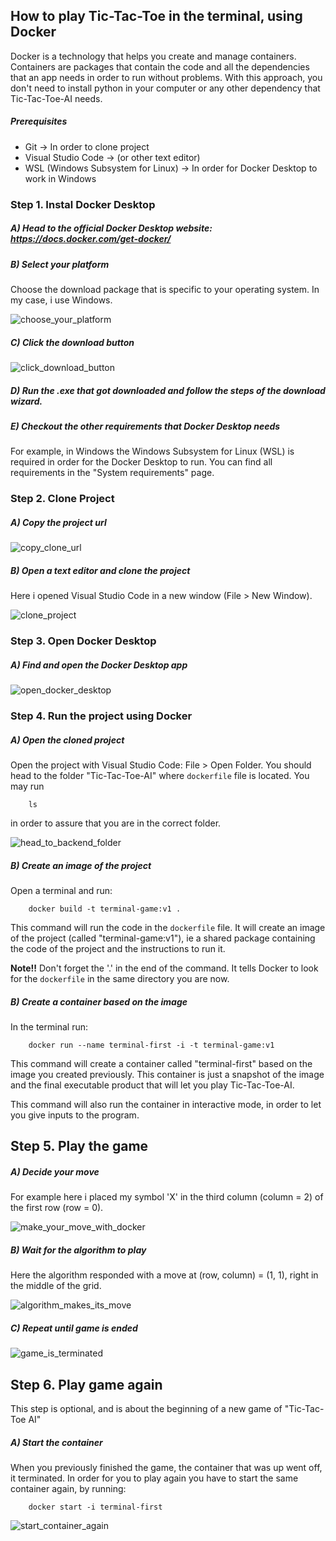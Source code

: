 ## How to play Tic-Tac-Toe in the terminal, using Docker ##

Docker is a technology that helps you create and manage containers. Containers are packages that contain the code and all the dependencies that an app needs in order to run without problems. With this approach, you don't need to install python in your computer or any other dependency that Tic-Tac-Toe-AI needs.

##### Prerequisites #####

- Git -> In order to clone project
- Visual Studio Code -> (or other text editor)
- WSL (Windows Subsystem for Linux) -> In order for Docker Desktop to work in Windows

### Step 1. Instal Docker Desktop ###

##### A) Head to the official Docker Desktop website: https://docs.docker.com/get-docker/ #####

##### B) Select your platform #####

Choose the download package that is specific to your operating system. In my case, i use Windows.

![choose_your_platform](https://github.com/DimosTheocharis/Tic-Tac-Toe-AI/blob/BackendDocumentation/screenshots/how_to_download_docker_desktop/choose_your_platform.png) 

##### C) Click the download button #####

![click_download_button](https://github.com/DimosTheocharis/Tic-Tac-Toe-AI/blob/BackendDocumentation/screenshots/how_to_download_docker_desktop/click_download_button.png) 

##### D) Run the .exe that got downloaded and follow the steps of the download wizard. #####

##### E) Checkout the other requirements that Docker Desktop needs #####

For example, in Windows the Windows Subsystem for Linux (WSL) is required in order for the Docker Desktop to run. You can find all requirements in the "System requirements" page.

### Step 2. Clone Project ###

##### A) Copy the project url #####

![copy_clone_url](https://github.com/DimosTheocharis/Tic-Tac-Toe-AI/blob/BackendDocumentation/screenshots/how_to_run_backend/copy_clone_url.png)  

##### B) Open a text editor and clone the project #####

Here i opened Visual Studio Code in a new window (File > New Window).

![clone_project](https://github.com/DimosTheocharis/Tic-Tac-Toe-AI/blob/BackendDocumentation/screenshots/how_to_run_backend/clone_project.png)  


### Step 3. Open Docker Desktop ###

##### A) Find and open the Docker Desktop app  #####

![open_docker_desktop](https://github.com/DimosTheocharis/Tic-Tac-Toe-AI/blob/BackendDocumentation/screenshots/how_to_run_backend/open_docker_desktop.png)

### Step 4. Run the project using Docker ###

##### A) Open the cloned project #####

Open the project with Visual Studio Code: File > Open Folder. You should head to the folder "Tic-Tac-Toe-AI" where `dockerfile` file is located. You may run 

```
    ls
```

in order to assure that you are in the correct folder.

![head_to_backend_folder](https://github.com/DimosTheocharis/Tic-Tac-Toe-AI/blob/BackendDocumentation/screenshots/how_to_run_backend/head_to_backend_folder_2.png)

##### B) Create an image of the project #####

Open a terminal and run:

```
    docker build -t terminal-game:v1 .
```

This command will run the code in the `dockerfile` file. It will create an image of the project (called "terminal-game:v1"), ie a shared package containing the code of the project and the instructions to run it.

**Note!!** Don't forget the '.' in the end of the command. It tells Docker to look for the `dockerfile` in the same directory you are now.

##### B) Create a container based on the image #####

In the terminal run:

```
    docker run --name terminal-first -i -t terminal-game:v1
```

This command will create a container called "terminal-first" based on the image you created previously. This container is just a snapshot of the image and the final executable product that will let you play Tic-Tac-Toe-AI.

This command will also run the container in interactive mode, in order to let you give inputs to the program. 

## Step 5. Play the game ##

##### A) Decide your move #####

For example here i placed my symbol 'X' in the third column (column = 2) of the first row (row = 0).

![make_your_move_with_docker](https://github.com/DimosTheocharis/Tic-Tac-Toe-AI/blob/BackendDocumentation/screenshots/how_to_run_backend/make_your_move_with_docker.png)  

##### B) Wait for the algorithm to play #####

Here the algorithm responded with a move at (row, column) = (1, 1), right in the middle of the grid.

![algorithm_makes_its_move](https://github.com/DimosTheocharis/Tic-Tac-Toe-AI/blob/BackendDocumentation/screenshots/how_to_run_backend/algorithm_makes_its_move.png)  

##### C) Repeat until game is ended #####

![game_is_terminated](https://github.com/DimosTheocharis/Tic-Tac-Toe-AI/blob/BackendDocumentation/screenshots/how_to_run_backend/game_is_terminated.png)  

## Step 6. Play game again ##

This step is optional, and is about the beginning of a new game of "Tic-Tac-Toe AI"

##### A) Start the container #####

When you previously finished the game, the container that was up went off, it terminated. In order for you to play again
you have to start the same container again, by running:

```
    docker start -i terminal-first
```

![start_container_again](https://github.com/DimosTheocharis/Tic-Tac-Toe-AI/blob/BackendDocumentation/screenshots/how_to_run_backend/start_container_again.png)  


